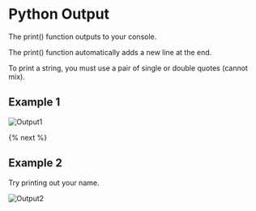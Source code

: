 # Python Output

The print() function outputs to your console.

The print() function automatically adds a new line at the end.

To print a string, you must use a pair of single or double quotes (cannot mix).

## Example 1

![Output1](https://raw.githubusercontent.com/profpy/id1400/master/lecture3/output1.gif)

{% next %}

## Example 2

Try printing out your name.

![Output2](https://raw.githubusercontent.com/profpy/id1400/master/lecture3/output2.gif)
